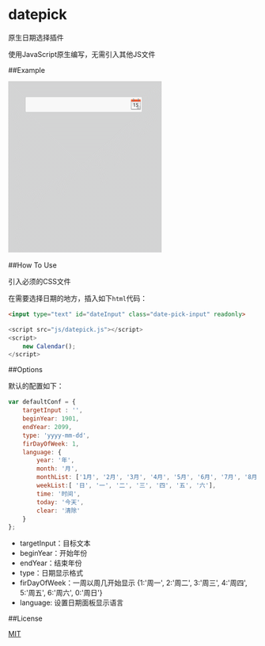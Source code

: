 # datepick
原生日期选择插件

使用JavaScript原生编写，无需引入其他JS文件

##Example

![Example](img/example.gif)

##How To Use

引入必须的CSS文件

在需要选择日期的地方，插入如下`html`代码：

```html
<input type="text" id="dateInput" class="date-pick-input" readonly>
```


```javascript
<script src="js/datepick.js"></script>
<script>
    new Calendar();
</script>
```

##Options

默认的配置如下：

```javascript
var defaultConf = {
    targetInput : '',
    beginYear: 1901,
    endYear: 2099,
    type: 'yyyy-mm-dd',
    firDayOfWeek: 1,
    language: {
        year: '年',
        month: '月',
        monthList: ['1月', '2月', '3月', '4月', '5月', '6月', '7月', '8月', '9月', '10月', '11月', '12月'],
        weekList:[ '日', '一', '二', '三', '四', '五', '六'],
        time: '时间',
        today: '今天',
        clear: '清除'
    }
};
```

* targetInput：目标文本
* beginYear：开始年份
* endYear：结束年份
* type：日期显示格式
* firDayOfWeek：一周以周几开始显示 {1:'周一', 2:'周二', 3:'周三', 4:'周四', 5:'周五', 6:'周六', 0:'周日'}
* language: 设置日期面板显示语言

##License

[MIT](LICENSE)
